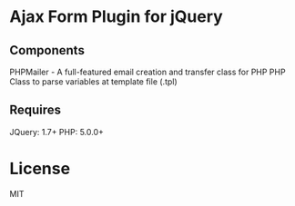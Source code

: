# Ajax Form Plugin for jQuery


## Components
PHPMailer - A full-featured email creation and transfer class for PHP
PHP Class to parse variables at template file (.tpl)

## Requires
JQuery: 1.7+
PHP: 5.0.0+


# License
MIT